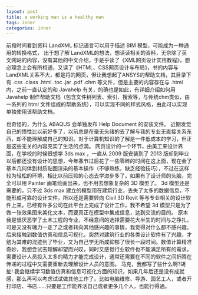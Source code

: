 ```yaml
---
layout: post
title: a working man is a healthy man     
tags: inner
categories: inner
---
```


前段时间看到资料 LandXML 标记语言可以用于描述 BIM 模型，可能成为一种通用的转换格式， 出于想了解 LandXML的想法，想读读相关的资料，无奈除了英文网站的内容，没有其他的中文介绍，于是乎读了《XML网页设计实用教程》，想必理念上会有所相通，又读了《HTML、CSS网页设计与布局》，书的内容与LandXML关系不大，都是将的网页，但让我想起了ANSYS的帮助文档，其目录下有 .css .class .html .toc .jar .pdf .chm 等文件，但是主要的内容存在与 .html 内，之前一直认定的和 Javahelp 有关，的确也是如此，有详细介绍如何用 Javahelp 制作帮助文档（包含文件树列表、索引、搜索等，与传统chm类似，由一系列的 html 文件组成的帮助系统），可以实现不同的样式风格，由此可以实现单独使用该帮助文档。

 也奇怪的，为什么 ABAQUS 会单独发布 Help Document 的安装文件。
近期发觉自己的悟性比以前好多了，以前总是在毫无头绪的去了解与我的专业无直接关系东西，却不能理解成自己的知识。对于计算机知识的了解是一件低成本的学习，但正是这些无关的内容充实了生活的点滴。
网页设计的一个环节，由美工来设计界面，在学校的时候很想学 3ds max ，一直从 2009 版安装到了 2013 版却到毕业以后都还没有设计的思想，今年春节过后花了一些零碎的时间在这上面，现在会了基本几何体到材质贴图渲染的基本操作（不够熟练，缺乏经验技巧），不过在这样较为轻松的环境，相比以前压抑的心态去学进步多了。如果有了设计师的头脑，完全可以用 Painter 画笔绘画出来，也不用去想象复杂的 3D 模型了。
3d 模型还是需要的，只不过 3ds max 建立的模型用在建筑行业，丢失了太多的数据信息，不能形成可靠的设计文件，所以还是需要转向 Civil 3D Revit 等与专业相关的设计软件上来，已经有许多公司在此平台上完成了设计工作，我不希望 3d  模型只是为了做一张效果图来美化文本，而要真正在模型中集成信息，达到交流的目的。
原本我是很厌恶学了土木工程的专业，不经意间的选择需要花大半生的时间与之挣扎，可是又没有魄力一走了之或者转向其他感兴趣的事情，我觉得对什么都不感兴趣。后来接触到数值仿真和信息可视化，突然对建筑行业的各类设计软件有了兴趣，才勉为其难的混迹到了毕业，又为自己学无所成抑郁了很长一段时间。数值计算精准奇妙，我想尝试去理解却望而兴叹，同时又感觉行业软件也不能满足所有的需求，需要设计人员投入太多的精力才能完成设计，通常还需要在不同的软件之间折腾在传递的过程中又需要重新去理解设计人员的意图。
马克，我都写了些什么啊?胡扯!
我会继续学习数值仿真和信息可视化方面的知识，如果几年后还是没有成就感，那么再可以考虑试试做其他工作了。比如电脑维修、导游、园艺工人，或者开打印店、书店……只要是工作能养活自己或者更多几个人，也能行得通。